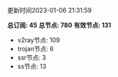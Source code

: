 更新时间2023-01-06 21:31:59

**总订阅: 45**
**总节点: 780**
**有效节点: 131**
- v2ray节点: 109
- trojan节点: 6
- ssr节点: 3
- ss节点: 13
